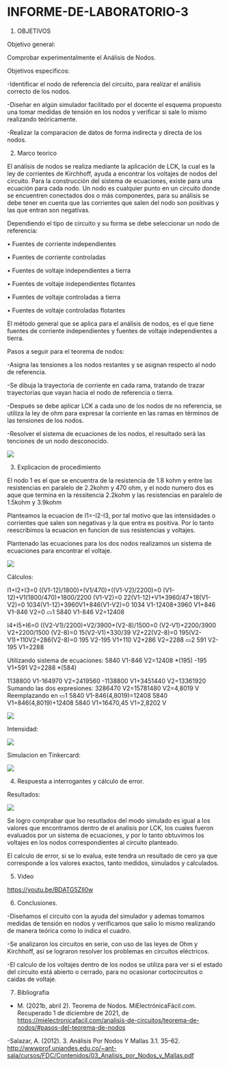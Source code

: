 # INFORME-DE-LABORATORIO-3

1) OBJETIVOS

Objetivo general:

Comprobar experimentalmente el Análisis de Nodos.

Objetivos especificos:

-Identificar el nodo de referencia del circuito, para realizar el análisis correcto de los nodos.

-Diseñar en algún simulador facilitado por el docente el esquema propuesto una tomar medidas de tensión en los nodos y verificar si sale lo mismo realizando teóricamente.

-Realizar la comparacion de datos de forma indirecta y directa de los nodos.

2) Marco teorico

El análisis de nodos se realiza mediante la aplicación de LCK, la cual es la ley de corrientes de Kirchhoff, ayuda a encontrar los voltajes de nodos del circuito. Para la construcción del sistema de ecuaciones, existe para una ecuación para cada nodo. Un nodo es cualquier punto en un circuito donde se encuentren conectados dos o más componentes, para su análisis se debe tener en cuenta que las corrientes que salen del nodo son positivas y las que entran son negativas.

Dependiendo el tipo de circuito y su forma se debe seleccionar un nodo de referencia:

•	Fuentes de corriente independientes

• Fuentes de corriente controladas

• Fuentes de voltaje independientes a tierra

• Fuentes de voltaje independientes flotantes

• Fuentes de voltaje controladas a tierra

• Fuentes de voltaje controladas flotantes


El método general que se aplica para el análisis de nodos, es el que tiene fuentes de corriente independientes y fuentes de voltaje independientes a tierra.

Pasos a seguir para el teorema de nodos:


-Asigna las tensiones a los nodos restantes y se asignan respecto al nodo de referencia.

-Se dibuja la trayectoria de corriente en cada rama, tratando de trazar trayectorias que vayan hacia el nodo de referencia o tierra.

-Después se debe aplicar LCK a cada uno de los nodos de no referencia, se utiliza la ley de ohm para expresar la corriente en las ramas en términos de las tensiones de los nodos.

-Resolver el sistema de ecuaciones de los nodos, el resultado será las tenciones de un nodo desconocido.

![](lab_3/MAPA_LAB_3.png)


3) Explicacion de procedimiento

El nodo 1 es el que se encuentra de la resistencia de 1.8 kohm y entre las resistencias en paralelo de 2.2kohm y 470 ohm, y el nodo numero dos es aque que termina en la ressitencia 2.2kohm y las resistencias en paralelo de 1.5kohm y  3.9kohm

Planteamos la ecuacion de I1=-I2-I3, por tal motivo que las intensidades o corrientes que salen son negativas y la que entra es positiva. Por lo tanto reescribimos la ecuacion en funcion de sus resistencias y voltajes.
 
Plantenado las ecuaciones para los dos nodos realizamos un sistema de ecuaciones para encontrar el voltaje.


![](lab_3/Analisis_circuito.jpg)


Cálculos:

I1+I2+I3=0
((V1-12)/1800)+(V1/470)+((V1-V2)/2200)=0
(V1-12)+V1(1800/470)+1800/2200 (V1-V2)=0
22(V1-12)+V1*3960/47+18(V1-V2)=0
1034(V1-12)+3960V1+846(V1-V2)=0
1034 V1-12408+3960 V1+846 V1-846 V2=0
▭1 5840 V1-846 V2=12408

I4+I5+I6=0
((V2-V1)/2200)+V2/3900+(V2-8)/1500=0
(V2-V1)+2200/3900 V2+2200/1500 (V2-8)=0
15(V2-V1)+330/39 V2+22(V2-8)=0
195(V2-V1)+110V2+286(V2-8)=0
195 V2-195 V1+110 V2+286 V2=2288
▭2 591 V2-195 V1=2288

Utilizando sistema de ecuaciones:
5840 V1-846 V2=12408          *(195)
-195 V1+591 V2=2288            *(584)

1138800 V1-164970 V2=2419560
-1138800 V1+3451440 V2=13361920
Sumando las dos expresiones:
3286470 V2=15781480
V2=4,8019 V
Reemplazando en ▭1
5840 V1-846(4,8019)=12408
5840 V1=846(4,8019)+12408
5840 V1=16470,45
V1=2,8202 V

![](lab_3/voltaje.jpeg)


Intensidad:

![](lab_3/intensida.jpeg)

Simulacion en Tinkercard:

![](lab_3/tinker_volta.jpeg)


4) Respuesta a interrogantes y cálculo de error.

Resultados:

![](lab_3/tabla.png)


Se logro comprabar que lso resutlados del modo simulado es igual a los valores que encontramos dentro de el analisis por LCK, los cuales fueron evaluados por un sistema de ecuaciones, y por lo tanto obtuvimos los voltajes en los nodos correspondientes al circuito planteado.

El calculo de error, si se lo evalua, este tendra un resultado de cero ya que corresponde a los valores exactos, tanto medidos, simulados y calculados.

5) Video

https://youtu.be/BDATG5Zll0w


6) Conclusiones.

-Diseñamos el circuito con la ayuda del simulador y ademas tomamos medidas de tensión en nodos y verificamos que salio lo mismo realizando de manera teórica como lo indica el cuadro.

-Se analizaron los circuitos en serie, con uso de las leyes de Ohm y Kirchhoff, así se lograron resolver los problemas en circuitos eléctricos.

-El calculo de los voltajes dentro de los nodos se utiliza para ver si el estado del circuito está abierto o cerrado, para no ocasionar cortocircuitos o caidas de voltaje.



7) Bibliografia

- M. (2021b, abril 2). Teorema de Nodos. MiElectrónicaFácil.com. Recuperado 1 de diciembre de 2021, de https://mielectronicafacil.com/analisis-de-circuitos/teorema-de-nodos/#pasos-del-teorema-de-nodos

-Salazar, A. (2012). 3. Análisis Por Nodos Y Mallas 3.1. 35–62. http://wwwprof.uniandes.edu.co/~ant-sala/cursos/FDC/Contenidos/03_Analisis_por_Nodos_y_Mallas.pdf








